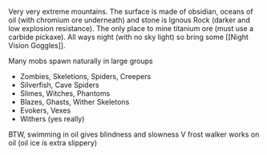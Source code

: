 Very very extreme mountains. The surface is made of obsidian, oceans of oil (with chromium ore underneath) and stone is Ignous Rock (darker and low explosion resistance). The only place to mine titanium ore (must use a carbide pickaxe). All ways night (with no sky light) so bring some [[Night Vision Goggles]].

Many mobs spawn naturally in large groups
- Zombies, Skeletions, Spiders, Creepers
- Silverfish, Cave Spiders
- Slimes, Witches, Phantoms
- Blazes, Ghasts, Wither Skeletons
- Evokers, Vexes
- Withers (yes really)

BTW, swimming in oil gives blindness and slowness V
frost walker works on oil (oil ice is extra slippery)
